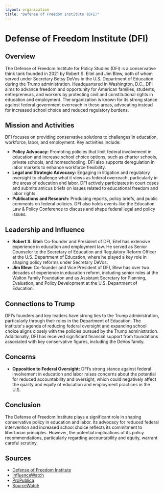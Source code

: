 ```yaml
---
layout: organization
title: "Defense of Freedom Institute (DFI)"
---
```


# Defense of Freedom Institute (DFI)

## Overview
The Defense of Freedom Institute for Policy Studies (DFI) is a conservative think tank founded in 2021 by Robert S. Eitel and Jim Blew, both of whom served under Secretary Betsy DeVos in the U.S. Department of Education during the Trump administration. Headquartered in Washington, D.C., DFI aims to advance freedom and opportunity for American families, students, entrepreneurs, and workers by protecting civil and constitutional rights in education and employment. The organization is known for its strong stance against federal government overreach in these areas, advocating instead for increased school choice and reduced regulatory burdens.

## Mission and Activities
DFI focuses on providing conservative solutions to challenges in education, workforce, labor, and employment. Key activities include:
- **Policy Advocacy:** Promoting policies that limit federal involvement in education and increase school choice options, such as charter schools, private schools, and homeschooling. DFI also supports deregulation in labor markets to enhance workforce flexibility.
- **Legal and Strategic Advocacy:** Engaging in litigation and regulatory oversight to challenge what it views as federal overreach, particularly in the areas of education and labor. DFI actively participates in court cases and submits amicus briefs on issues related to educational freedom and labor rights.
- **Publications and Research:** Producing reports, policy briefs, and public comments on federal policies. DFI also holds events like the Education Law & Policy Conference to discuss and shape federal legal and policy issues.

## Leadership and Influence
- **Robert S. Eitel:** Co-founder and President of DFI, Eitel has extensive experience in education and employment law. He served as Senior Counselor to the Secretary of Education and Regulatory Reform Officer at the U.S. Department of Education, where he played a key role in shaping policy reforms under Secretary DeVos.
- **Jim Blew:** Co-founder and Vice President of DFI, Blew has over two decades of experience in education reform, including senior roles at the Walton Family Foundation and as Assistant Secretary for Planning, Evaluation, and Policy Development at the U.S. Department of Education.

## Connections to Trump
DFI’s founders and key leaders have strong ties to the Trump administration, particularly through their roles in the Department of Education. The institute's agenda of reducing federal oversight and expanding school choice aligns closely with the policies pursued by the Trump administration. Additionally, DFI has received significant financial support from foundations associated with key conservative figures, including the DeVos family.

## Concerns
- **Opposition to Federal Oversight:** DFI’s strong stance against federal involvement in education and labor raises concerns about the potential for reduced accountability and oversight, which could negatively affect the quality and equity of education and employment practices in the U.S.

## Conclusion
The Defense of Freedom Institute plays a significant role in shaping conservative policy in education and labor. Its advocacy for reduced federal intervention and increased school choice reflects its commitment to libertarian principles. However, the potential implications of its policy recommendations, particularly regarding accountability and equity, warrant careful scrutiny.

## Sources
- [Defense of Freedom Institute](https://dfipolicy.org)
- [InfluenceWatch](https://www.influencewatch.org)
- [ProPublica](https://projects.propublica.org)
- [SourceWatch](https://www.sourcewatch.org)
